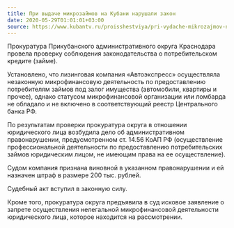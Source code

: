 ```yaml
---
title: При выдаче микрозаймов на Кубани нарушали закон
date: 2020-05-29T01:01:01+03:00
source: https://www.kubantv.ru/proisshestviya/pri-vydache-mikrozajmov-na-kubani-narushali-zakon/
---
```


Прокуратура Прикубанского административного округа Краснодара провела проверку соблюдения законодательства о потребительском кредите (займе).

Установлено, что лизинговая компания «Автоэкспресс» осуществляла незаконную микрофинансовую деятельность по предоставлению потребителям займов под залог имущества (автомобили, квартиры и прочее), однако статусом микрофинансовой организации или ломбарда не обладало и не включено в соответствующий реестр Центрального банка РФ.

По результатам проверки прокуратура округа в отношении юридического лица возбудила дело об административном правонарушении, предусмотренном ст. 14.56 КоАП РФ (осуществление профессиональной деятельности по предоставлению потребительских займов юридическим лицом, не имеющим права на ее осуществление).

Судом компания признана виновной в указанном правонарушении и ей назначен штраф в размере 200 тыс. рублей.

Судебный акт вступил в законную силу.

Кроме того, прокуратура округа предъявила в суд исковое заявление о запрете осуществления нелегальной микрофинансовой деятельности юридического лица, которое находится на рассмотрении.